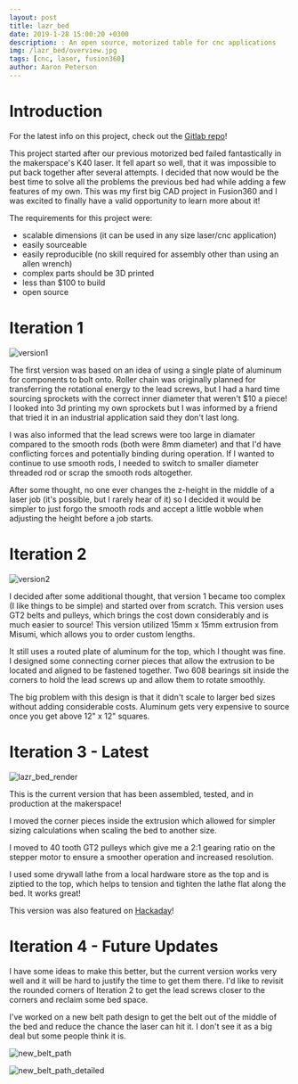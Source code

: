 ```yaml
---
layout: post
title: lazr_bed
date: 2019-1-28 15:00:20 +0300
description: : An open source, motorized table for cnc applications
img: /lazr_bed/overview.jpg
tags: [cnc, laser, fusion360]
author: Aaron Peterson
---
```

# Introduction

For the latest info on this project, check out the [Gitlab repo](https://gitlab.com/armoredblood/lazr_bed)!

This project started after our previous motorized bed failed fantastically in the makerspace's K40 laser. It fell apart so well, that it was impossible to put back together after several attempts. I decided that now would be the best time to solve all the problems the previous bed had while adding a few features of my own. This was my first big CAD project in Fusion360 and I was excited to finally have a valid opportunity to learn more about it!

The requirements for this project were:
* scalable dimensions (it can be used in any size laser/cnc application)
* easily sourceable
* easily reproducible (no skill required for assembly other than using an allen wrench)
* complex parts should be 3D printed
* less than $100 to build
* open source

# Iteration 1
![version1]({{site.baseurl}}/assets/img/lazr_bed/version1.png)

The first version was based on an idea of using a single plate of aluminum for components to bolt onto. Roller chain was originally planned for transferring the rotational energy to the lead screws, but I had a hard time sourcing sprockets with the correct inner diameter that weren't $10 a piece! I looked into 3d printing my own sprockets but I was informed by a friend that tried it in an industrial application said they don't last long. 

I was also informed that the lead screws were too large in diamater compared to the smooth rods (both were 8mm diameter) and that I'd have conflicting forces and potentially binding during operation. If I wanted to continue to use smooth rods, I needed to switch to smaller diameter threaded rod or scrap the smooth rods altogether.

After some thought, no one ever changes the z-height in the middle of a laser job (it's possible, but I rarely hear of it) so I decided it would be simpler to just forgo the smooth rods and accept a little wobble when adjusting the height before a job starts.

# Iteration 2
![version2]({{site.baseurl}}/assets/img/lazr_bed/version2.png)

I decided after some additional thought, that version 1 became too complex (I like things to be simple) and started over from scratch. This version uses GT2 belts and pulleys, which brings the cost down considerably and is much easier to source! This version utilized 15mm x 15mm extrusion from Misumi, which allows you to order custom lengths. 

It still uses a routed plate of aluminum for the top, which I thought was fine. I designed some connecting corner pieces that allow the extrusion to be located and aligned to be fastened together. Two 608 bearings sit inside the corners to hold the lead screws up and allow them to rotate smoothly.

The big problem with this design is that it didn't scale to larger bed sizes without adding considerable costs. Aluminum gets very expensive to source once you get above 12" x 12" squares.

# Iteration 3 - Latest
![lazr_bed_render]({{site.baseurl}}/assets/img/lazr_bed/lazr_bed_render.png)

This is the current version that has been assembled, tested, and in production at the makerspace!

I moved the corner pieces inside the extrusion which allowed for simpler sizing calculations when scaling the bed to another size.

I moved to 40 tooth GT2 pulleys which give me a 2:1 gearing ratio on the stepper motor to ensure a smoother operation and increased resolution.

I used some drywall lathe from a local hardware store as the top and is ziptied to the top, which helps to tension and tighten the lathe flat along the bed. It works great!

This version was also featured on [Hackaday](https://hackaday.com/2019/01/31/k40-gets-a-leg-up-with-open-source-z-table/)!

# Iteration 4 - Future Updates

I have some ideas to make this better, but the current version works very well and it will be hard to justify the time to get them there. I'd like to revisit the rounded corners of Iteration 2 to get the lead screws closer to the corners and reclaim some bed space.

I've worked on a new belt path design to get the belt out of the middle of the bed and reduce the chance the laser can hit it. I don't see it as a big deal but some people think it is.

![new_belt_path]({{site.baseurl}}/assets/img/lazr_bed/new_belt_path.png)

![new_belt_path_detailed]({{site.baseurl}}/assets/img/lazr_bed/new_belt_path_detailed.png)


